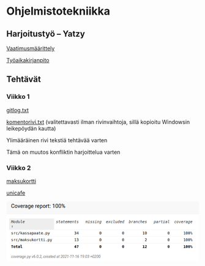 # Ohjelmistotekniikka

## Harjoitustyö – Yatzy

[Vaatimusmäärittely](dokumentaatio/vaatimusmaarittely.md)

[Työaikakirjanpito](dokumentaatio/tyoaikakirjanpito.md)

## Tehtävät

### Viikko 1

[gitlog.txt](laskarit/viikko1/gitlog.txt)

[komentorivi.txt](laskarit/viikko1/komentorivi.txt)
(valitettavasti ilman rivinvaihtoja, sillä kopioitu Windowsin leikepöydän kautta)

Ylimääräinen rivi tekstiä tehtävää varten

Tämä on muutos konfliktin harjoittelua varten

### Viikko 2

[maksukortti](laskarit/viikko2/maksukortti)

[unicafe](laskarit/viikko2/unicafe)

![coverage screenshot](laskarit/viikko2/coverage.png)
